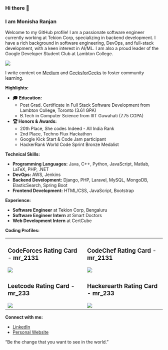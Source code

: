 ### Hi there 👋
### I am Monisha Ranjan

Welcome to my GitHub profile! I am a passionate software engineer currently working at Tekion Corp, specializing in backend development. I have a rich background in software engineering, DevOps, and full-stack development, with a keen interest in AI/ML. I am also a proud leader of the Google Developer Student Club at Lambton College.

<img src='https://github-readme-stats.vercel.app/api?username=scarlet2131&&show_icons=true&title_color=0000FF&icon_color=FFD700&text_color=000000&bg_color=FFFFFF'>

I write content on [Medium](https://medium.com/@ranjan.monisha233) and [GeeksforGeeks](https://www.geeksforgeeks.org/user/ranjanmonisha233/contributions/) to foster community learning.

**Highlights:**
- **🎓 Education:** 
  - Post Grad. Certificate in Full Stack Software Development from Lambton College, Toronto (3.61 GPA)
  - B.Tech in Computer Science from IIIT Guwahati (7.75 CGPA)
- **🏆 Honors & Awards:**
  - 20th Place, She codes Indeed - All India Rank
  - 2nd Place, Techno Flux Hackathon
  - Google Kick Start & Code Jam participant
  - HackerRank World Code Sprint Bronze Medalist

**Technical Skills:**
- **Programming Languages:** Java, C++, Python, JavaScript, Matlab, LaTeX, PHP, .NET
- **DevOps:** AWS, Jenkins
- **Backend Development:** Django, PHP, Laravel, MySQL, MongoDB, ElasticSearch, Spring Boot
- **Frontend Development:** HTML/CSS, JavaScript, Bootstrap

**Experience:**
- **Software Engineer** at Tekion Corp, Bengaluru
- **Software Engineer Intern** at Smart Doctors
- **Web Development Intern** at CertCube

**Coding Profiles:**
<table>
  <tr>
    <td>
      <h3>CodeForces Rating Card - mr_2131</h3>
      <img src='https://img.shields.io/badge/dynamic/json?url=https%3A%2F%2Fcodeforces.com%2Fapi%2Fuser.info%3Fhandles%3Dmr_2131&query=%24.result%5B0%5D.rating&logo=codeforces&label=Codeforces&color=green'>
    </td>
    <td>
      <h3>CodeChef Rating Card - mr_2131</h3>
      <img src='https://img.shields.io/badge/https%3A%2F%2Fimg.shields.io%2Fbadge%2Fany_text-1587-blue?logo=codechef&label=CodeChef'>
    </td>
  </tr>
  <tr>
    <td>
      <h3>Leetcode Rating Card - mr_233</h3>
      <img src='https://img.shields.io/badge/https%3A%2F%2Fimg.shields.io%2Fbadge%2Fany_text-1583-yellow?logo=leetcode&label=Leetcode'>
    </td>
    <td>
      <h3>Hackerearth Rating Card - mr_233</h3>
      <img src='https://img.shields.io/badge/https%3A%2F%2Fimg.shields.io%2Fbadge%2Fany_text-1514-red?logo=hackerearth&label=Hackerearth'>
    </td>
  </tr>
</table>

**Connect with me:**
- [LinkedIn](https://www.linkedin.com/in/monisharanjan)
- [Personal Website](https://scarlet2131.github.io)


“Be the change that you want to see in the world.”
